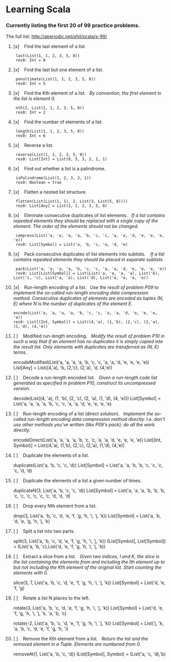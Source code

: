 # Learning Scala
### Currently listing the first 20 of 99 practice problems.
The full list: <http://aperiodic.net/phil/scala/s-99/>

1. [x] &nbsp;&nbsp;&nbsp;Find the last element of a list.

        last(List(1, 1, 2, 3, 5, 8))
        res0: Int = 8
2. [x] &nbsp;&nbsp;&nbsp;Find the last but one element of a list.

    	penultimate(List(1, 1, 2, 3, 5, 8))
    	res0: Int = 5
3. [x] &nbsp;&nbsp;&nbsp;Find the Kth element of a list.&nbsp;&nbsp;&nbsp;*By convention, the first element in the list is element 0.*

    	nth(2, List(1, 1, 2, 3, 5, 8))
    	res0: Int = 2
4. [x] &nbsp;&nbsp;&nbsp;Find the number of elements of a list.

    	length(List(1, 1, 2, 3, 5, 8))
    	res0: Int = 6
5. [x] &nbsp;&nbsp;&nbsp;Reverse a list.

    	reverse(List(1, 1, 2, 3, 5, 8))
    	res0: List[Int] = List(8, 5, 3, 2, 1, 1)
6. [x] &nbsp;&nbsp;&nbsp;Find out whether a list is a palindrome.

    	isPalindrome(List(1, 2, 3, 2, 1))
    	res0: Boolean = true
7. [x] &nbsp;&nbsp;&nbsp;Flatten a nested list structure.

    	flatten(List(List(1, 1), 2, List(3, List(5, 8))))
    	res0: List[Any] = List(1, 1, 2, 3, 5, 8)
8. [x] &nbsp;&nbsp;&nbsp;Eliminate consecutive duplicates of list elements.&nbsp;&nbsp;&nbsp;*If a list contains repeated elements they should be replaced with a single copy of the element. The order of the elements should not be changed.*

    	compress(List('a, 'a, 'a, 'a, 'b, 'c, 'c, 'a, 'a, 'd, 'e, 'e, 'e, 'e))
    	res0: List[Symbol] = List('a, 'b, 'c, 'a, 'd, 'e)
9. [x] &nbsp;&nbsp;&nbsp;Pack consecutive duplicates of list elements into sublists.
&nbsp;&nbsp;&nbsp;*If a list contains repeated elements they should be placed in separate sublists.*

    	pack(List('a, 'a, 'a, 'a, 'b, 'c, 'c, 'a, 'a, 'd, 'e, 'e, 'e, 'e))
    	res0: List[List[Symbol]] = List(List('a, 'a, 'a, 'a), List('b), List('c, 'c), List('a, 'a), List('d), List('e, 'e, 'e, 'e))
10. [x] &nbsp;&nbsp;&nbsp;Run-length encoding of a list.&nbsp;&nbsp;&nbsp;*Use the result of problem P09 to implement the so-called run-length encoding data compression method. Consecutive duplicates of elements are encoded as tuples (N, E) where N is the number of duplicates of the element E.*

    	encode(List('a, 'a, 'a, 'a, 'b, 'c, 'c, 'a, 'a, 'd, 'e, 'e, 'e, 'e))
    	res0: List[(Int, Symbol)] = List((4,'a), (1,'b), (2,'c), (2,'a), (1,'d), (4,'e))
11. [ ] &nbsp;&nbsp;&nbsp;Modified run-length encoding.&nbsp;&nbsp;&nbsp;*Modify the result of problem P10 in such a way that if an element has no duplicates it is simply copied into the result list. Only elements with duplicates are transferred as (N, E) terms.*

    encodeModified(List('a, 'a, 'a, 'a, 'b, 'c, 'c, 'a, 'a, 'd, 'e, 'e, 'e, 'e))
    List[Any] = List((4,'a), 'b, (2,'c), (2,'a), 'd, (4,'e))
12. [ ] &nbsp;&nbsp;&nbsp;Decode a run-length encoded list.&nbsp;&nbsp;&nbsp;*Given a run-length code list generated as specified in problem P10, construct its uncompressed version.*

    decode(List((4, 'a), (1, 'b), (2, 'c), (2, 'a), (1, 'd), (4, 'e)))
    List[Symbol] = List('a, 'a, 'a, 'a, 'b, 'c, 'c, 'a, 'a, 'd, 'e, 'e, 'e, 'e)
13. [ ] &nbsp;&nbsp;&nbsp;Run-length encoding of a list (direct solution).&nbsp;&nbsp;&nbsp;*Implement the so-called run-length encoding data compression method directly. I.e. don't use other methods you've written (like P09's pack); do all the work directly.*

    encodeDirect(List('a, 'a, 'a, 'a, 'b, 'c, 'c, 'a, 'a, 'd, 'e, 'e, 'e, 'e))
    List[(Int, Symbol)] = List((4,'a), (1,'b), (2,'c), (2,'a), (1,'d), (4,'e))
14. [ ] &nbsp;&nbsp;&nbsp;Duplicate the elements of a list.

    duplicate(List('a, 'b, 'c, 'c, 'd))
    List[Symbol] = List('a, 'a, 'b, 'b, 'c, 'c, 'c, 'c, 'd, 'd)
15. [ ] &nbsp;&nbsp;&nbsp;Duplicate the elements of a list a given number of times.

    duplicateN(3, List('a, 'b, 'c, 'c, 'd))
    List[Symbol] = List('a, 'a, 'a, 'b, 'b, 'b, 'c, 'c, 'c, 'c, 'c, 'c, 'd, 'd, 'd)
16. [ ] &nbsp;&nbsp;&nbsp;Drop every Nth element from a list.

    drop(3, List('a, 'b, 'c, 'd, 'e, 'f, 'g, 'h, 'i, 'j, 'k))
    List[Symbol] = List('a, 'b, 'd, 'e, 'g, 'h, 'j, 'k)
17. [ ] &nbsp;&nbsp;&nbsp;Split a list into two parts.

    split(3, List('a, 'b, 'c, 'd, 'e, 'f, 'g, 'h, 'i, 'j, 'k))
    (List[Symbol], List[Symbol]) = (List('a, 'b, 'c),List('d, 'e, 'f, 'g, 'h, 'i, 'j, 'k))
18. [ ] &nbsp;&nbsp;&nbsp;Extract a slice from a list.&nbsp;&nbsp;&nbsp;*Given two indices, I and K, the slice is the list containing the elements from and including the Ith element up to but not including the Kth element of the original list. Start counting the elements with 0.*

    slice(3, 7, List('a, 'b, 'c, 'd, 'e, 'f, 'g, 'h, 'i, 'j, 'k))
    List[Symbol] = List('d, 'e, 'f, 'g)
19. [ ] &nbsp;&nbsp;&nbsp;Rotate a list N places to the left.

    rotate(3, List('a, 'b, 'c, 'd, 'e, 'f, 'g, 'h, 'i, 'j, 'k))
    List[Symbol] = List('d, 'e, 'f, 'g, 'h, 'i, 'j, 'k, 'a, 'b, 'c)

    rotate(-2, List('a, 'b, 'c, 'd, 'e, 'f, 'g, 'h, 'i, 'j, 'k))
    List[Symbol] = List('j, 'k, 'a, 'b, 'c, 'd, 'e, 'f, 'g, 'h, 'i)
20. [ ] &nbsp;&nbsp;&nbsp;Remove the Kth element from a list.&nbsp;&nbsp;&nbsp;*Return the list and the removed element in a Tuple. Elements are numbered from 0.*

    removeAt(1, List('a, 'b, 'c, 'd))
    (List[Symbol], Symbol) = (List('a, 'c, 'd),'b)
